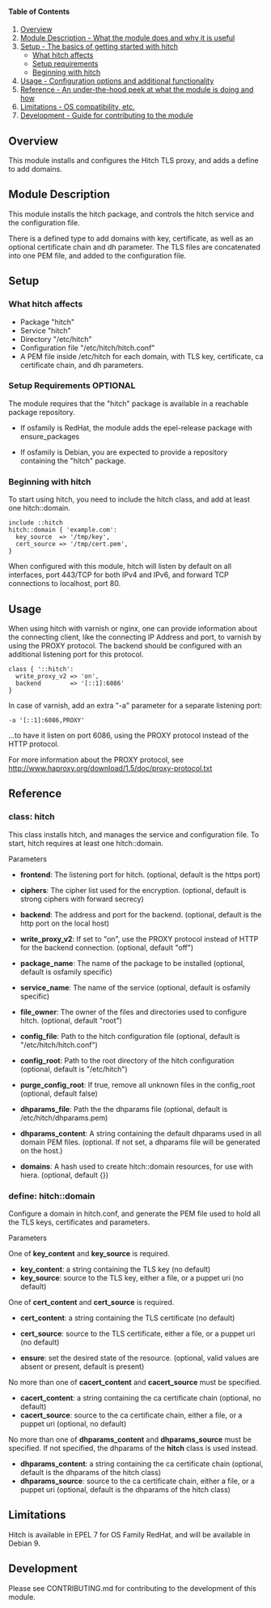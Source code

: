 #### Table of Contents

1. [Overview](#overview)
2. [Module Description - What the module does and why it is useful](#module-description)
3. [Setup - The basics of getting started with hitch](#setup)
    * [What hitch affects](#what-hitch-affects)
    * [Setup requirements](#setup-requirements)
    * [Beginning with hitch](#beginning-with-hitch)
4. [Usage - Configuration options and additional functionality](#usage)
5. [Reference - An under-the-hood peek at what the module is doing and how](#reference)
5. [Limitations - OS compatibility, etc.](#limitations)
6. [Development - Guide for contributing to the module](#development)

## Overview

This module installs and configures the Hitch TLS proxy, and adds a
define to add domains.

## Module Description

This module installs the hitch package, and controls the hitch service
and the configuration file.

There is a defined type to add domains with key, certificate, as well
as an optional certificate chain and dh parameter.  The TLS files are
concatenated into one PEM file, and added to the configuration file.


## Setup

### What hitch affects

* Package "hitch"
* Service "hitch"
* Directory "/etc/hitch"
* Configuration file "/etc/hitch/hitch.conf"
* A PEM file inside /etc/hitch for each domain, with TLS key,
  certificate, ca certificate chain, and dh parameters.


### Setup Requirements **OPTIONAL**

The module requires that the "hitch" package is available in a
reachable package repository.

* If osfamily is RedHat, the module adds the epel-release package with
  ensure_packages

* If osfamily is Debian, you are expected to provide a repository
  containing the "hitch" package.


### Beginning with hitch

To start using hitch, you need to include the hitch class, and add at
least one hitch::domain.

    include ::hitch
    hitch::domain { 'example.com':
      key_source  => '/tmp/key',
      cert_source => '/tmp/cert.pem',
    }

When configured with this module, hitch will listen by default on all
interfaces, port 443/TCP for both IPv4 and IPv6, and forward TCP
connections to localhost, port 80.


## Usage

When using hitch with varnish or nginx, one can provide information
about the connecting client, like the connecting IP Address and port,
to varnish by using the PROXY protocol.  The backend should be
configured with an additional listening port for this protocol.

    class { '::hitch':
      write_proxy_v2 => 'on',
      backend        => '[::1]:6086'
    }

In case of varnish, add an extra "-a" parameter for a separate
listening port:

    -a '[::1]:6086,PROXY'

…to have it listen on port 6086, using the PROXY protocol instead of
the HTTP protocol.

For more information about the PROXY protocol, see
http://www.haproxy.org/download/1.5/doc/proxy-protocol.txt


## Reference

### class: hitch

This class installs hitch, and manages the service and configuration
file.  To start, hitch requires at least one hitch::domain.

Parameters

* **frontend**: The listening port for hitch.  (optional, default is
  the https port)
* **ciphers**: The cipher list used for the encryption. (optional,
  default is strong ciphers with forward secrecy)

* **backend**: The address and port for the backend. (optional,
  default is the http port on the local host)
* **write_proxy_v2**: If set to "on", use the PROXY protocol instead
  of HTTP for the backend connection.  (optional, default "off")

* **package_name**: The name of the package to be installed (optional,
  default is osfamily specific)
* **service_name**: The name of the service (optional, default is
  osfamily specific)

* **file_owner**: The owner of the files and directories used to
  configure hitch. (optional, default "root")
* **config_file**: Path to the hitch configuration file (optional,
  default is "/etc/hitch/hitch.conf")
* **config_root**: Path to the root directory of the hitch
  configuration (optional, default is "/etc/hitch")
* **purge_config_root**: If true, remove all unknown files in the
  config_root (optional, default false)

* **dhparams_file**: Path the the dhparams file (optional, default is
  /etc/hitch/dhparams.pem)
* **dhparams_content**: A string containing the default dhparams used
  in all domain PEM files.  (optional. If not set, a dhparams file
  will be generated on the host.)

* **domains**: A hash used to create hitch::domain resources, for use
  with hiera. (optional, default {})

### define: hitch::domain

Configure a domain in hitch.conf, and generate the PEM file used to
hold all the TLS keys, certificates and parameters.

Parameters

One of **key_content** and **key_source** is required.

* **key_content**: a string containing the TLS key (no default)
* **key_source**: source to the TLS key, either a file, or a puppet
  uri (no default)

One of **cert_content** and **cert_source** is required.

* **cert_content**: a string containing the TLS certificate (no
  default)
* **cert_source**: source to the TLS certificate, either a file, or a
  puppet uri (no default)

* **ensure**: set the desired state of the resource. (optional, valid
  values are absent or present, default is present)

No more than one of **cacert_content** and **cacert_source** must be
specified.

* **cacert_content**: a string containing the ca certificate chain
  (optional, no default)
* **cacert_source**: source to the ca certificate chain, either a
  file, or a puppet uri (optional, no default)

No more than one of **dhparams_content** and **dhparams_source** must
be specified.  If not specified, the dhparams of the **hitch** class
is used instead.

* **dhparams_content**: a string containing the ca certificate chain
  (optional, default is the dhparams of the hitch class)
* **dhparams_source**: source to the ca certificate chain, either a
  file, or a puppet uri (optional, default is the dhparams of the
  hitch class)

## Limitations

Hitch is available in EPEL 7 for OS Family RedHat, and will be
available in Debian 9.

## Development

Please see CONTRIBUTING.md for contributing to the development of this
module.
